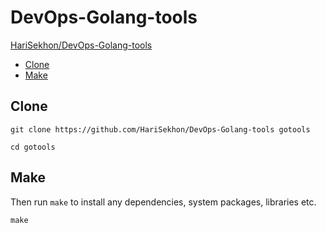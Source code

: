 # DevOps-Golang-tools

[HariSekhon/DevOps-Golang-tools](https://github.com/HariSekhon/DevOps-Golang-tools)

<!-- INDEX_START -->
- [Clone](#clone)
- [Make](#make)
<!-- INDEX_END -->

## Clone

```shell
git clone https://github.com/HariSekhon/DevOps-Golang-tools gotools

cd gotools
```

## Make

Then run `make` to install any dependencies, system packages, libraries etc.

```shell
make
```
